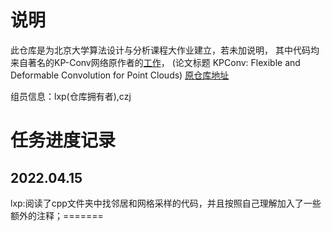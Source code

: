 # 说明

此仓库是为北京大学算法设计与分析课程大作业建立，若未加说明，
其中代码均来自著名的KP-Conv网络原作者的[工作](https://arxiv.org/abs/1904.08889v2)，
(论文标题 KPConv: Flexible and Deformable Convolution for Point Clouds)
[原仓库地址](https://github.com/HuguesTHOMAS/KPConv-PyTorch)

组员信息：lxp(仓库拥有者),czj
# 任务进度记录

## 2022.04.15
lxp:阅读了cpp文件夹中找邻居和网格采样的代码，并且按照自己理解加入了一些额外的注释；=======
